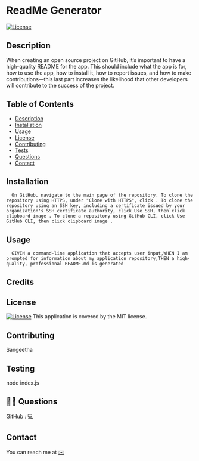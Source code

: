 
# ReadMe Generator  
[![License](https://img.shields.io/badge/License-MIT-blue.svg)](https://opensource.org/licenses/MIT)   
## Description
When creating an open source project on GitHub, it’s important to have a high-quality README for the app. This should include what the app is for, how to use the app, how to install it, how to report issues, and how to make contributions—this last part increases the likelihood that other developers will contribute to the success of the project. 
## Table of Contents
- [Description](#description)
- [Installation](#installation)
- [Usage](#usage)
- [License](#license)
- [Contributing](#contributing)
- [Tests](#tests)
- [Questions](#username)
- [Contact](#contact)
## Installation
      On GitHub, navigate to the main page of the repository. To clone the repository using HTTPS, under "Clone with HTTPS", click . To clone the repository using an SSH key, including a certificate issued by your organization's SSH certificate authority, click Use SSH, then click clipboard image . To clone a repository using GitHub CLI, click Use GitHub CLI, then click clipboard image .
## Usage
      GIVEN a command-line application that accepts user input,WHEN I am prompted for information about my application repository,THEN a high-quality, professional README.md is generated
## Credits
## License
[![License](https://img.shields.io/badge/License-MIT-blue.svg)](https://opensource.org/licenses/MIT)
This application is covered by the MIT license.
## Contributing
Sangeetha
<br />
## Testing
node index.js
## 🙋‍♀️ Questions
 GitHub : <a href = "https://github.com/SangeethaNR">💻</a>
## Contact
 You can reach me at <a href="mailto:sangeethajadhav123@gmail.com"> ✉️ </a> 